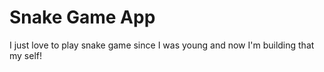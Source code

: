 # Snake Game App

I just love to play snake game since I was young and now I'm building that my self!
